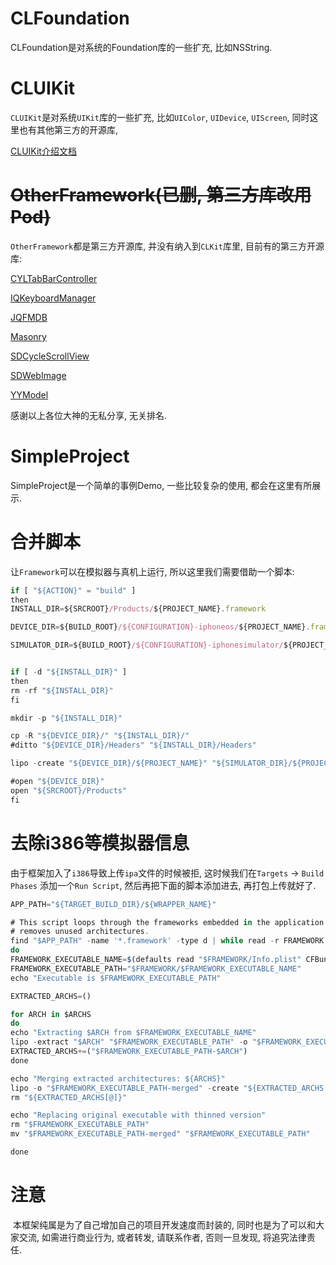 # CLFoundation

CLFoundation是对系统的Foundation库的一些扩充, 比如NSString.



# CLUIKit

`CLUIKit`是对系统`UIKit`库的一些扩充, 比如`UIColor`, `UIDevice`, `UIScreen`, 同时这里也有其他第三方的开源库,

[CLUIKit介绍文档](https://github.com/CainRun/CLFramework/blob/master/CLUIKit/CLUIKitDocument.md)



# ~~OtherFramework(已删, 第三方库改用Pod)~~

`OtherFramework`都是第三方开源库, 并没有纳入到`CLKit`库里, 目前有的第三方开源库:

[CYLTabBarController](https://github.com/ChenYilong/CYLTabBarController)

[IQKeyboardManager](https://github.com/hackiftekhar/IQKeyboardManager)

[JQFMDB](https://github.com/gaojunquan/JQFMDB)

[Masonry](https://github.com/SnapKit/Masonry)

[SDCycleScrollView](https://github.com/gsdios/SDCycleScrollView)

[SDWebImage](https://github.com/rs/SDWebImage)

[YYModel](https://github.com/ibireme/YYModel)

感谢以上各位大神的无私分享, 无关排名.

# SimpleProject

SimpleProject是一个简单的事例Demo, 一些比较复杂的使用, 都会在这里有所展示.



# 合并脚本

让`Framework`可以在模拟器与真机上运行, 所以这里我们需要借助一个脚本:

```javascript
if [ "${ACTION}" = "build" ]
then
INSTALL_DIR=${SRCROOT}/Products/${PROJECT_NAME}.framework

DEVICE_DIR=${BUILD_ROOT}/${CONFIGURATION}-iphoneos/${PROJECT_NAME}.framework

SIMULATOR_DIR=${BUILD_ROOT}/${CONFIGURATION}-iphonesimulator/${PROJECT_NAME}.framework


if [ -d "${INSTALL_DIR}" ]
then
rm -rf "${INSTALL_DIR}"
fi

mkdir -p "${INSTALL_DIR}"

cp -R "${DEVICE_DIR}/" "${INSTALL_DIR}/"
#ditto "${DEVICE_DIR}/Headers" "${INSTALL_DIR}/Headers"

lipo -create "${DEVICE_DIR}/${PROJECT_NAME}" "${SIMULATOR_DIR}/${PROJECT_NAME}" -output "${INSTALL_DIR}/${PROJECT_NAME}"

#open "${DEVICE_DIR}"
open "${SRCROOT}/Products"
fi
```

# 去除i386等模拟器信息

由于框架加入了`i386`导致上传`ipa`文件的时候被拒, 这时候我们在`Targets` -> `Build Phases` 添加一个`Run Script`, 然后再把下面的脚本添加进去, 再打包上传就好了.

```javascript
APP_PATH="${TARGET_BUILD_DIR}/${WRAPPER_NAME}"

# This script loops through the frameworks embedded in the application and
# removes unused architectures.
find "$APP_PATH" -name '*.framework' -type d | while read -r FRAMEWORK
do
FRAMEWORK_EXECUTABLE_NAME=$(defaults read "$FRAMEWORK/Info.plist" CFBundleExecutable)
FRAMEWORK_EXECUTABLE_PATH="$FRAMEWORK/$FRAMEWORK_EXECUTABLE_NAME"
echo "Executable is $FRAMEWORK_EXECUTABLE_PATH"

EXTRACTED_ARCHS=()

for ARCH in $ARCHS
do
echo "Extracting $ARCH from $FRAMEWORK_EXECUTABLE_NAME"
lipo -extract "$ARCH" "$FRAMEWORK_EXECUTABLE_PATH" -o "$FRAMEWORK_EXECUTABLE_PATH-$ARCH"
EXTRACTED_ARCHS+=("$FRAMEWORK_EXECUTABLE_PATH-$ARCH")
done

echo "Merging extracted architectures: ${ARCHS}"
lipo -o "$FRAMEWORK_EXECUTABLE_PATH-merged" -create "${EXTRACTED_ARCHS[@]}"
rm "${EXTRACTED_ARCHS[@]}"

echo "Replacing original executable with thinned version"
rm "$FRAMEWORK_EXECUTABLE_PATH"
mv "$FRAMEWORK_EXECUTABLE_PATH-merged" "$FRAMEWORK_EXECUTABLE_PATH"

done
```


# 注意

​	本框架纯属是为了自己增加自己的项目开发速度而封装的, 同时也是为了可以和大家交流, 如需进行商业行为, 或者转发, 请联系作者, 否则一旦发现, 将追究法律责任.
